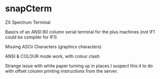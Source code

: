 # snapCterm
ZX Spectrum Terminal

Basics of an ANSI 80 column serial terminal for the plus machines (not IF1 could be compiler for IF1)

Missing ASCii Characters (graphics characters)

ANSI & COLOUR mode work, with colour clash

Strange issue with white paper turning up in places I suspect this it to do with offset column printing instructions from the server.

